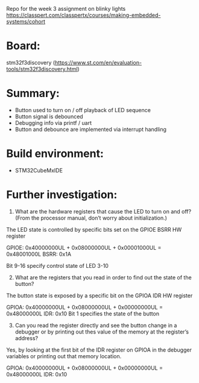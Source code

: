 Repo for the week 3 assignment on blinky lights
https://classpert.com/classpertx/courses/making-embedded-systems/cohort

Board: 
======

stm32f3discovery (https://www.st.com/en/evaluation-tools/stm32f3discovery.html)

Summary:
========
- Button used to turn on / off playback of LED sequence
- Button signal is debounced
- Debugging info via printf / uart
- Button and debounce are implemented via interrupt handling

Build environment:
==================
- STM32CubeMxIDE

Further investigation:
======================

1. What are the hardware registers that cause the LED to turn on and off? (From the processor manual, don’t worry about initialization.)

The LED state is controlled by specific bits set on the GPIOE BSRR HW register

GPIOE: 0x40000000UL + 0x08000000UL + 0x00001000UL = 0x48001000L
BSRR: 0x1A

Bit 9-16 specify control state of LED 3-10


2. What are the registers that you read in order to find out the state of the button?

The button state is exposed by a specific bit on the GPIOA IDR HW register

GPIOA: 0x40000000UL + 0x08000000UL + 0x00000000UL = 0x48000000L
IDR: 0x10
Bit 1 specifies the state of the button


3. Can you read the register directly and see the button change in a debugger or by printing out thes value of the memory at the register’s address?

Yes, by looking at the first bit of the IDR register on GPIOA in the debugger variables or printing out that memory location.

GPIOA: 0x40000000UL + 0x08000000UL + 0x00000000UL = 0x48000000L
IDR: 0x10